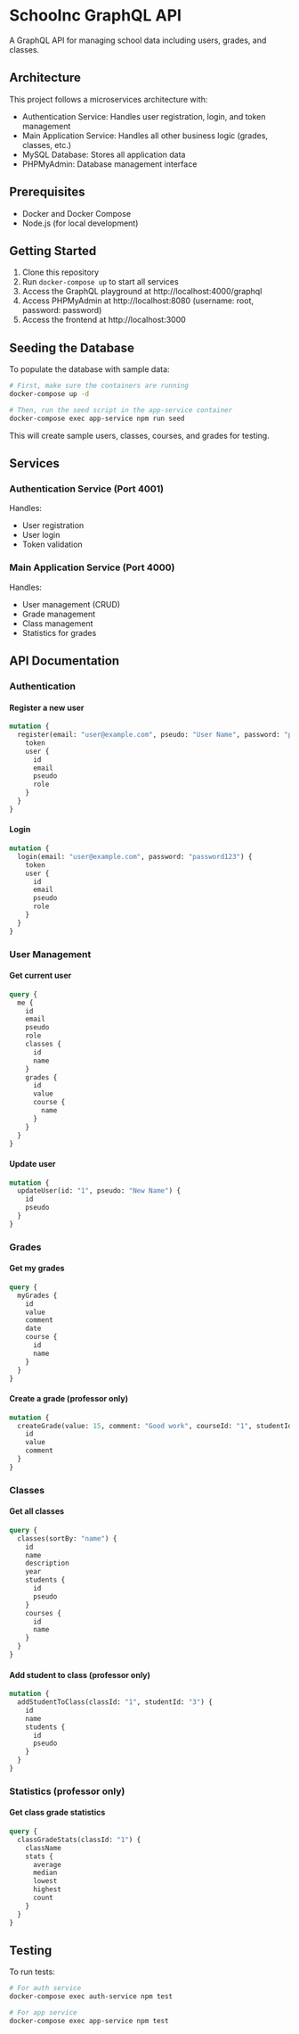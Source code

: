 # SchooInc GraphQL API

A GraphQL API for managing school data including users, grades, and classes.

## Architecture

This project follows a microservices architecture with:
- Authentication Service: Handles user registration, login, and token management
- Main Application Service: Handles all other business logic (grades, classes, etc.)
- MySQL Database: Stores all application data
- PHPMyAdmin: Database management interface

## Prerequisites

- Docker and Docker Compose
- Node.js (for local development)

## Getting Started

1. Clone this repository
2. Run `docker-compose up` to start all services
3. Access the GraphQL playground at http://localhost:4000/graphql
4. Access PHPMyAdmin at http://localhost:8080 (username: root, password: password)
5. Access the frontend at http://localhost:3000

## Seeding the Database

To populate the database with sample data:

```bash
# First, make sure the containers are running
docker-compose up -d

# Then, run the seed script in the app-service container
docker-compose exec app-service npm run seed
```

This will create sample users, classes, courses, and grades for testing.

## Services

### Authentication Service (Port 4001)
Handles:
- User registration
- User login
- Token validation

### Main Application Service (Port 4000)
Handles:
- User management (CRUD)
- Grade management
- Class management
- Statistics for grades

## API Documentation

### Authentication

#### Register a new user
```graphql
mutation {
  register(email: "user@example.com", pseudo: "User Name", password: "password123", role: student) {
    token
    user {
      id
      email
      pseudo
      role
    }
  }
}
```

#### Login
```graphql
mutation {
  login(email: "user@example.com", password: "password123") {
    token
    user {
      id
      email
      pseudo
      role
    }
  }
}
```

### User Management

#### Get current user
```graphql
query {
  me {
    id
    email
    pseudo
    role
    classes {
      id
      name
    }
    grades {
      id
      value
      course {
        name
      }
    }
  }
}
```

#### Update user
```graphql
mutation {
  updateUser(id: "1", pseudo: "New Name") {
    id
    pseudo
  }
}
```

### Grades

#### Get my grades
```graphql
query {
  myGrades {
    id
    value
    comment
    date
    course {
      id
      name
    }
  }
}
```

#### Create a grade (professor only)
```graphql
mutation {
  createGrade(value: 15, comment: "Good work", courseId: "1", studentId: "3") {
    id
    value
    comment
  }
}
```

### Classes

#### Get all classes
```graphql
query {
  classes(sortBy: "name") {
    id
    name
    description
    year
    students {
      id
      pseudo
    }
    courses {
      id
      name
    }
  }
}
```

#### Add student to class (professor only)
```graphql
mutation {
  addStudentToClass(classId: "1", studentId: "3") {
    id
    name
    students {
      id
      pseudo
    }
  }
}
```

### Statistics (professor only)

#### Get class grade statistics
```graphql
query {
  classGradeStats(classId: "1") {
    className
    stats {
      average
      median
      lowest
      highest
      count
    }
  }
}
```

## Testing

To run tests:

```bash
# For auth service
docker-compose exec auth-service npm test

# For app service
docker-compose exec app-service npm test
```
